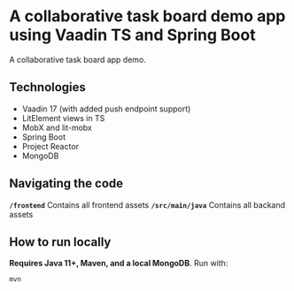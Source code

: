 # A collaborative task board demo app using Vaadin TS and Spring Boot

A collaborative task board app demo.

## Technologies

- Vaadin 17 (with added push endpoint support)
- LitElement views in TS
- MobX and lit-mobx
- Spring Boot
- Project Reactor
- MongoDB

## Navigating the code

**`/frontend`** Contains all frontend assets
**`/src/main/java`** Contains all backand assets

## How to run locally

**Requires Java 11+, Maven, and a local MongoDB**. Run with:

```
mvn
```
